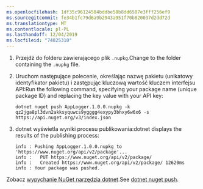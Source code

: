 ```yaml
---
ms.openlocfilehash: 1df35c96124584bddbe58b8dd6587e3fff256ef9
ms.sourcegitcommit: fe34b1fc79d6a9b2943a951f70b820037d2dd72d
ms.translationtype: MT
ms.contentlocale: pl-PL
ms.lasthandoff: 12/04/2019
ms.locfileid: "74825310"
---
```

1. <span data-ttu-id="14f5f-101">Przejdź do folderu zawierającego plik `.nupkg`.</span><span class="sxs-lookup"><span data-stu-id="14f5f-101">Change to the folder containing the `.nupkg` file.</span></span>

1. <span data-ttu-id="14f5f-102">Uruchom następujące polecenie, określając nazwę pakietu (unikatowy identyfikator pakietu) i zastępując kluczową wartość kluczem interfejsu API:</span><span class="sxs-lookup"><span data-stu-id="14f5f-102">Run the following command, specifying your package name (unique package ID) and replacing the key value with your API key:</span></span>

    ```dotnetcli
    dotnet nuget push AppLogger.1.0.0.nupkg -k qz2jga8pl3dvn2akksyquwcs9ygggg4exypy3bhxy6w6x6 -s https://api.nuget.org/v3/index.json
    ```

1. <span data-ttu-id="14f5f-103">dotnet wyświetla wyniki procesu publikowania:</span><span class="sxs-lookup"><span data-stu-id="14f5f-103">dotnet displays the results of the publishing process:</span></span>

    ```output
    info : Pushing AppLogger.1.0.0.nupkg to 'https://www.nuget.org/api/v2/package'...
    info :   PUT https://www.nuget.org/api/v2/package/
    info :   Created https://www.nuget.org/api/v2/package/ 12620ms
    info : Your package was pushed.
    ```

<span data-ttu-id="14f5f-104">Zobacz [wypychanie NuGet narzędzia dotnet](/dotnet/core/tools/dotnet-nuget-push).</span><span class="sxs-lookup"><span data-stu-id="14f5f-104">See [dotnet nuget push](/dotnet/core/tools/dotnet-nuget-push).</span></span>